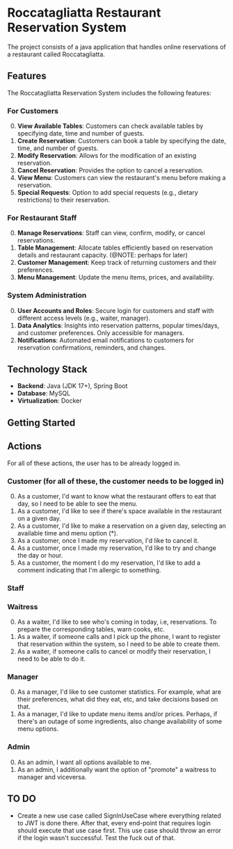 # Roccatagliatta Restaurant Reservation System

The project consists of a java application that handles online reservations of a restaurant called Roccatagliatta.

## Features

The Roccatagliatta Reservation System includes the following features:

### For Customers

0. **View Available Tables**: Customers can check available tables by specifying date, time and number of guests.
1. **Create Reservation**: Customers can book a table by specifying the date, time, and number of guests.
2. **Modify Reservation**: Allows for the modification of an existing reservation.
3. **Cancel Reservation**: Provides the option to cancel a reservation.
4. **View Menu**: Customers can view the restaurant's menu before making a reservation.
5. **Special Requests**: Option to add special requests (e.g., dietary restrictions) to their reservation.

### For Restaurant Staff

0. **Manage Reservations**: Staff can view, confirm, modify, or cancel reservations.
1. **Table Management**: Allocate tables efficiently based on reservation details and restaurant capacity. (@NOTE: perhaps for later)
2. **Customer Management**: Keep track of returning customers and their preferences.
3. **Menu Management**: Update the menu items, prices, and availability.

### System Administration

0. **User Accounts and Roles**: Secure login for customers and staff with different access levels (e.g., waiter, manager).
1. **Data Analytics**: Insights into reservation patterns, popular times/days, and customer preferences. Only accessible for managers.
2. **Notifications**: Automated email notifications to customers for reservation confirmations, reminders, and changes.

## Technology Stack

- **Backend**: Java (JDK 17+), Spring Boot
- **Database**: MySQL
- **Virtualization**: Docker

## Getting Started

## Actions

For all of these actions, the user has to be already logged in.

### Customer (for all of these, the customer needs to be logged in)

0. As a customer, I'd want to know what the restaurant offers to eat that day, so I need to be able to see the menu.
1. As a customer, I'd like to see if there's space available in the restaurant on a given day.
2. As a customer, I'd like to make a reservation on a given day, selecting an available time and menu option (*).
3. As a customer, once I made my reservation, I'd like to cancel it.
4. As a customer, once I made my reservation, I'd like to try and change the day or hour.
5. As a customer, the moment I do my reservation, I'd like to add a comment indicating that I'm allergic to something.

### Staff

### Waitress

0. As a waiter, I'd like to see who's coming in today, i.e, reservations. To prepare the corresponding tables, warn cooks, etc.
1. As a waiter, if someone calls and I pick up the phone, I want to register that reservation within the system, so I need to be able to create them.
2. As a waiter, if someone calls to cancel or modify their reservation, I need to be able to do it.

### Manager

0. As a manager, I'd like to see customer statistics. For example, what are their preferences, what did they eat, etc, and take decisions based on that.
1. As a manager, I'd like to update menu items and/or prices. Perhaps, if there's an outage of some ingredients, also change availability of some menu options.

### Admin

0. As an admin, I want all options available to me.
1. As an admin, I additionally want the option of "promote" a waitress to manager and viceversa.

## TO DO

- Create a new use case called SignInUseCase where everything related to JWT is done there. After that, every end-point
  that requires login should execute that use case first. This use case should throw an error if the login wasn't successful.
  Test the fuck out of that.
